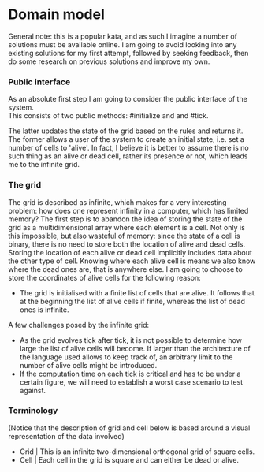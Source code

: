# Domain model

General note: this is a popular kata, and as such I imagine a number of solutions
must be available online.
I am going to avoid looking into any existing solutions for my first attempt,
followed by seeking feedback, then do some research on previous solutions and
improve my own.

### Public interface

As an absolute first step I am going to consider the public interface of the
system.  
This consists of two public methods: #initialize and and #tick.  

The latter updates the state of the grid based on the rules and returns it.  
The former allows a user of the system to create an initial state, i.e. set a
number of cells to 'alive'. In fact, I believe it is better to assume there is
no such thing as an alive or dead cell, rather its presence or not, which leads
me to the infinite grid.

### The grid

The grid is described as infinite, which makes for a very interesting problem:
how does one represent infinity in a computer, which has limited memory?
The first step is to abandon the idea of storing the state of the grid as a multidimensional array where each element is a cell. Not only is this impossible, but also wasteful of memory: since the state of a cell is binary, there is no need to store both the location of alive and dead cells. Storing the location of each alive or dead cell implicitly includes data about the other type of cell. Knowing where each alive cell is means we also know where the dead ones are, that is anywhere else. I am going to choose to store the coordinates of alive cells for the following reason: 

- The grid is initialised with a finite list of cells that are alive. It follows that at the beginning the list of alive cells if finite, whereas the list of dead ones is infinite.

A few challenges posed by the infinite grid:

- As the grid evolves tick after tick, it is not possible to determine how large the list of alive cells will become. If larger than the architecture of the language used allows to keep track of, an arbitrary limit to the number of alive cells might be introduced.
- If the computation time on each tick is critical and has to be under a certain figure, we will need to establish a worst case scenario to test against.

### Terminology

(Notice that the description of grid and cell below is based around a visual
representation of the data involved)

- Grid | This is an infinite two-dimensional orthogonal grid of square cells.
- Cell | Each cell in the grid is square and can either be dead or alive.

